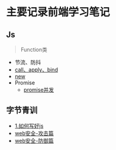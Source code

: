 # 主要记录前端学习笔记

## Js

> Function类

- 节流、防抖
- [call、apply、bind](https://github.com/Moons99/interview_notes/blob/master/Js/call-apply-bind/README.md)
- [new](https://github.com/Moons99/interview_notes/blob/master/Js/new/README.md)  
- Promise
    - [promise并发](https://github.com/Moons99/interview_notes/tree/master/Js/Promise/promise-limit.md)

## 字节青训

- [1.如何写好js](https://github.com/Moons99/study_notes/blob/main/%E5%AD%97%E8%8A%82%E9%9D%92%E8%AE%AD/1.%E5%A6%82%E4%BD%95%E5%86%99%E5%A5%BDjs/README.md)
- [web安全-攻击篇](https://github.com/Moons99/study_notes/blob/main/%E5%AD%97%E8%8A%82%E9%9D%92%E8%AE%AD/security/web-security-attack.md)
- [web安全-防御篇](https://github.com/Moons99/study_notes/blob/main/%E5%AD%97%E8%8A%82%E9%9D%92%E8%AE%AD/security/web-security.md)
